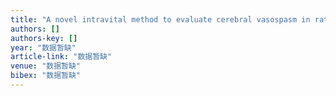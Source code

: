 ```yaml
---
title: "A novel intravital method to evaluate cerebral vasospasm in rat models of subarachnoid hemorrhage: a study with synchrotron radiation angiography"
authors: []
authors-key: []
year: "数据暂缺"
article-link: "数据暂缺"
venue: "数据暂缺"
bibex: "数据暂缺"
---
```

